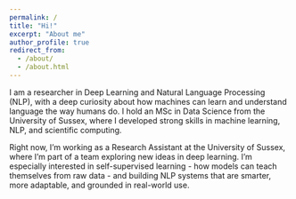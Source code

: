 ```yaml
---
permalink: /
title: "Hi!"
excerpt: "About me"
author_profile: true
redirect_from: 
  - /about/
  - /about.html
---
```


I am a researcher in Deep Learning and Natural Language Processing (NLP), with a deep curiosity about how machines can learn and understand language the way humans do. I hold an MSc in Data Science from the University of Sussex, where I developed strong skills in machine learning, NLP, and scientific computing.

Right now, I’m working as a Research Assistant at the University of Sussex, where I’m part of a team exploring new ideas in deep learning. I’m especially interested in self-supervised learning - how models can teach themselves from raw data - and building NLP systems that are smarter, more adaptable, and grounded in real-world use.
